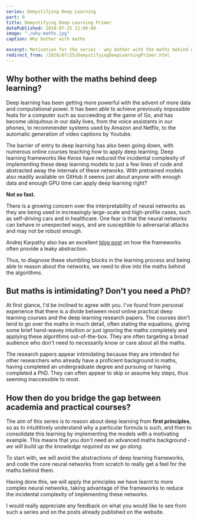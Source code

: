 ```yaml
---
series: Demystifying Deep Learning
part: 0
title: Demystifying Deep Learning Primer
datePublished: 2018-07-25 11:00:00
image: "./why-maths.jpg"
caption: Why bother with maths

excerpt: Motivation for the series - why bother with the maths behind deep learning?
redirect_from: /2018/07/25/DemystifyingDeepLearningPrimer.html
---
```


## Why bother with the maths behind deep learning?

Deep learning has been getting more powerful with the advent of more data and computational power. It has been able to achieve previously impossible feats for a computer such as succeeding at the game of Go, and has become ubiquitous in our daily lives, from the voice assistants in our phones, to recommender systems used by Amazon and Netflix, to the automatic generation of video captions by Youtube.

The barrier of entry to deep learning has also been going down, with numerous online courses teaching how to apply deep learning. Deep learning frameworks like _Keras_ have reduced the incidental complexity of implementing these deep learning models to just a few lines of code and abstracted away the internals of these networks. With pretrained models also readily available on GitHub it seems just about anyone with enough data and enough GPU time can apply deep learning right?

**Not so fast.**

There is a growing concern over the interpretability of neural networks as they are being used in increasingly large-scale and high-profile cases, such as self-driving cars and in healthcare. One fear is that the neural networks can behave in unexpected ways, and are susceptible to adversarial attacks and may not be robust enough.

Andrej Karpathy also has an excellent [blog post](https://medium.com/@karpathy/yes-you-should-understand-backprop-e2f06eab496b) on how the frameworks often provide a leaky abstraction.

Thus, to diagnose these stumbling blocks in the learning process and being able to reason about the networks, we need to dive into the maths behind the algorithms.

## But maths is intimidating? Don't you need a PhD?

At first glance, I'd be inclined to agree with you. I've found from personal experience that there is a divide between most online practical deep learning courses and the deep learning research papers. The courses don't tend to go over the maths in much detail, often stating the equations, giving some brief hand-wavey intuition or just ignoring the maths completely and applying these algorithms out-of-the-box. They are often targeting a broad audience who don't need to necessarily know or care about all the maths.

The research papers appear intimidating because they are intended for other researchers who already have a proficient background in maths, having completed an undergraduate degree and pursuing or having completed a PhD. They can often appear to skip or assume key steps, thus seeming inaccessible to most.

## How then do you bridge the gap between academia and practical courses?

The aim of this series is to reason about deep learning from **first principles**, so as to intuititively understand why a particular formula is such, and then to consolidate this learning by implementing the models with a motivating example. This means that you don't need an advanced maths background - _we will build up the knowledge required as we go along_.

To start with, we will avoid the abstractions of deep learning frameworks, and code the core neural networks from scratch to really get a feel for the maths behind them.

Having done this, we will apply the principles we have learnt to more complex neural networks, taking advantage of the frameworks to reduce the incidental complexity of implementing these networks.

I would really appreciate any feedback on what you would like to see from such a series and on the posts already published on the website.
